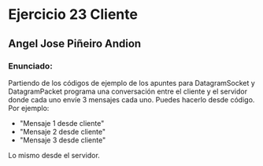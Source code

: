 # Ejercicio 23 Cliente
## Angel Jose Piñeiro Andion

### Enunciado:

Partiendo de los códigos de ejemplo de los apuntes para DatagramSocket y DatagramPacket programa una conversación entre el cliente y el servidor donde cada uno envíe 3 mensajes cada uno. Puedes hacerlo desde código. Por ejemplo:

- "Mensaje 1 desde cliente"
- "Mensaje 2 desde cliente"
- "Mensaje 3 desde cliente"

Lo mismo desde el servidor.